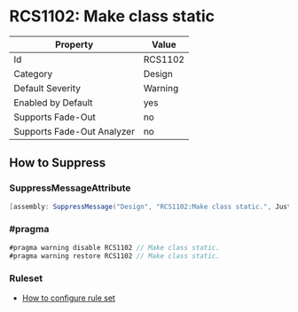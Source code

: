 # RCS1102: Make class static

Property | Value
--- | ---
Id|RCS1102
Category|Design
Default Severity|Warning
Enabled by Default|yes
Supports Fade\-Out|no
Supports Fade\-Out Analyzer|no

## How to Suppress

### SuppressMessageAttribute

```csharp
[assembly: SuppressMessage("Design", "RCS1102:Make class static.", Justification = "<Pending>")]
```

### \#pragma

```csharp
#pragma warning disable RCS1102 // Make class static.
#pragma warning restore RCS1102 // Make class static.
```

### Ruleset

* [How to configure rule set](../HowToConfigureAnalyzers.md)
